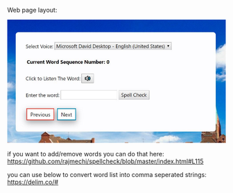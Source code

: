 Web page layout:

![Image of Yaktocat](images/layout.JPG)

if you want to add/remove words you can do that here:
https://github.com/rajmechi/spellcheck/blob/master/index.html#L115

you can use below to convert word list into comma seperated strings:
https://delim.co/#